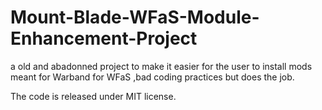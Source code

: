 # Mount-Blade-WFaS-Module-Enhancement-Project
a old and abadonned project to make it easier for the user to install mods meant for Warband for WFaS
,bad coding practices but does the job.

The code is released under MIT license.
